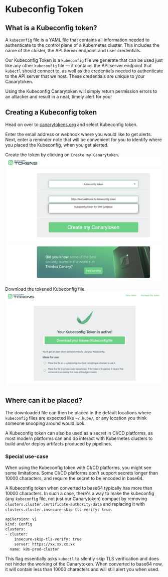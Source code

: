 # Kubeconfig Token

## What is a Kubeconfig token?

A `kubeconfig` file is a YAML file that contains all information needed to authenticate to the control plane of a Kubernetes cluster. This includes the name of the cluster, the API Server endpoint and user credentials.

Our Kubeconfig Token is a `kubeconfig` file we generate that can be used just like any other `kubeconfig` file — it contains the API server endpoint that `kubectl` should connect to, as well as the credentials needed to authenticate to the API server that we host. These credentials are unique to your Canarytoken.

Using the Kubeconfig Canarytoken will simply return permission errors to an attacker and result in a neat, timely alert for you!

## Creating a Kubeconfig token

Head on over to [canarytokens.org](https://canarytokens.org/generate) and select Kubeconfig token.

Enter the email address or webhook where you would like to get alerts. Next, enter a reminder note that will be convenient for you to identify where you placed the Kubeconfig, when you get alerted.

Create the token by clicking on `Create my Canarytoken`.
![Creating a Kubeconfig token](../.vuepress/images/kubeconfig_token_creating.png)

Download the tokened Kubeconfig file.
![Created a Kubeconfig token](../.vuepress/images/kubeconfig_token_created.png)

## Where can it be placed?

The downloaded file can then be placed in the default locations where `kubeconfig` files are expected like `~/.kube/`, or any location you think someone snooping around would look.

A Kubeconfig token can also be used as a secret in CI/CD platforms, as most modern platforms can and do interact with Kubernetes clusters to build and/or deploy artifacts produced by pipelines.

### Special use-case

When using the Kubeconfig token with CI/CD platforms, you might see some limitations. Some CI/CD platforms don't support secrets longer than 10000 characters, and require the secret to be encoded in base64.

A Kubeconfig token when converted to base64 typically has more than 10000 characters. In such a case, there's a way to make the kubeconfig (any `kubeconfig` file, not just our Canarytoken) compact by removing `clusters.cluster.certificate-authority-data` and replacing it with `clusters.cluster.insecure-skip-tls-verify: true`.

```
apiVersion: v1
kind: Config
clusters:
- cluster:
    insecure-skip-tls-verify: true
    server: https://xx.xx.xx.xx
  name: k8s-prod-cluster
```

This flag essentially asks `kubectl` to silently skip TLS verification and does not hinder the working of the Canarytoken. When converted to base64 now, it will contain less than 10000 characters and will still alert you when used.
